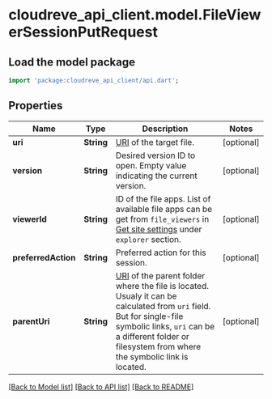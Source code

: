 # cloudreve_api_client.model.FileViewerSessionPutRequest

## Load the model package
```dart
import 'package:cloudreve_api_client/api.dart';
```

## Properties
Name | Type | Description | Notes
------------ | ------------- | ------------- | -------------
**uri** | **String** | [URI](https://docs.cloudreve.org/api/file-uri) of the target file. | [optional] 
**version** | **String** | Desired version ID to open. Empty value indicating the current version. | [optional] 
**viewerId** | **String** | ID of the file apps. List of available file apps can be get from `file_viewers` in [Get site settings](./get-site-settings-289489676e0) under `explorer` section. | [optional] 
**preferredAction** | **String** | Preferred action for this session. | [optional] 
**parentUri** | **String** | [URI](https://docs.cloudreve.org/api/file-uri) of the parent folder where the file is located. Usualy it can be calculated from `uri` field. But for single-file symbolic links, `uri` can be a different folder or filesystem from where the symbolic link is located. | [optional] 

[[Back to Model list]](../README.md#documentation-for-models) [[Back to API list]](../README.md#documentation-for-api-endpoints) [[Back to README]](../README.md)


